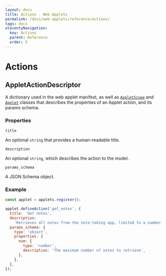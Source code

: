 ```yaml
---
layout: docs
title: Actions - Web Applets
permalink: /docs/web-applets/reference/actions/
tags: docs
eleventyNavigation:
  key: Actions
  parent: Reference
  order: 5
---
```

# Actions

<a id="AppletActionDescriptor"></a>

## AppletActionDescriptor

A dictionary used in the web applet manifest, as well as <a href="/docs/web-applets/reference/applet-scope">`AppletScope`</a> and <a href="/docs/web-applets/reference/applet">`Applet`</a> classes that describes the properties of an Applet action, and its params schema.

### Properties

`title`

An optional `string` that provides a human-readable title.

`description`

An optional `string`, which describes the action to the model.

`params_schema`

A JSON Schema object.

### Example

```js
const applet = applets.register();

applet.defineAction('get_notes', {
  title: 'Get notes',
  description:
    'Retrieves all notes from the note-taking app, limited to a number if provided.',
  params_schema: {
    type: 'object',
    properties: {
      num: {
        type: 'number',
        description: 'The maximum number of notes to retrieve',
      },
    },
  },
});
```
